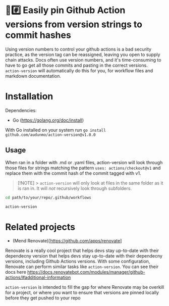 # 📌#️⃣ Easily pin Github Action versions from version strings to commit hashes

Using version numbers to control your github actions is a bad security practice, as the version tag can be reassigned, leaving you open to supply chain attacks. Docs often use version numbers, and it's time-consuming to have to go get all those commits and pasting in the correct versions. `action-version` will automatically do this for you, for workflow files and markdown documentation.

# Installation

Dependencies:

- Go (https://golang.org/doc/install)

With Go installed on your system run `go install github.com/audunmo/action-version@v1.0.0`

## Usage

When ran in a folder with .md or .yaml files, action-version will look through those files for strings matching the pattern `uses: actions/checkout@v1` and replace them with the commit hash of the commit tagged with v1.

> [!NOTE] > `action-version` will only look at files in the same folder as it is ran in. It will _not_ recursively look through subfolders.

```bash
cd path/to/your/repo/.github/workflows

action-version
```

# Related projects

- (Mend Renovate)[https://github.com/apps/renovate]

Renovate is a really cool project that helps devs stay up-to-date with their dependecny version that helps devs stay up-to-date with their dependecny versions, including Github Actions versions. With some configuration, Renovate can perform similar tasks like `action-version`. You can see their docs here https://docs.renovatebot.com/modules/manager/github-actions/#additional-information

`action-version` is intended to fill the gap for where Renovate may be overkill for a project, or where you want to ensure that versions are pinned locally before they get pushed to your repo
